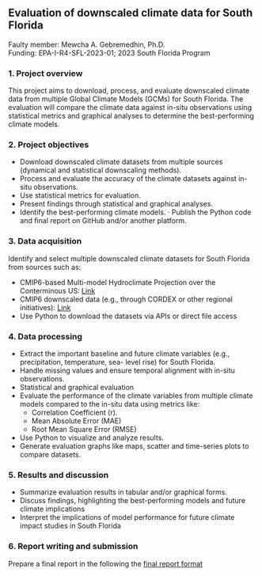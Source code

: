 ## Evaluation of downscaled climate data for South Florida

Faulty member: Mewcha A. Gebremedhin, Ph.D.  
Funding: EPA-I-R4-SFL-2023-01; 2023 South Florida Program

### 1. Project overview

This project aims to download, process, and evaluate downscaled climate data from multiple Global Climate Models (GCMs) for South Florida. The evaluation will compare the climate data against in-situ observations using statistical metrics and graphical analyses to determine the best-performing climate models.

### 2. Project objectives

- Download downscaled climate datasets from multiple sources (dynamical and statistical downscaling methods).
- Process and evaluate the accuracy of the climate datasets against in-situ observations.
- Use statistical metrics for evaluation.
- Present findings through statistical and graphical analyses.
- Identify the best-performing climate models.
· Publish the Python code and final report on GitHub and/or another platform.

### 3. Data acquisition

Identify and select multiple downscaled climate datasets for South Florida from sources such as:
- CMIP6-based Multi-model Hydroclimate Projection over the Conterminous US: [Link](https://doi.ccs.ornl.gov/dataset/9d3ff396-992d-5bd7-ab02-d21ec6193147)
- CMIP6 downscaled data (e.g., through CORDEX or other regional initiatives): [Link](https://cordex.org/experiment-guidelines/cordex-cmip6)
- Use Python to download the datasets via APIs or direct file access

### 4. Data processing
- Extract the important baseline and future climate variables (e.g., precipitation, temperature, sea- level rise) for South Florida.
- Handle missing values and ensure temporal alignment with in-situ observations.
- Statistical and graphical evaluation
- Evaluate the performance of the climate variables from multiple climate models compared to the in-situ data using metrics like:
  - Correlation Coefficient (r).
  - Mean Absolute Error (MAE)
  - Root Mean Square Error (RMSE)
- Use Python to visualize and analyze results.
- Generate evaluation graphs like maps, scatter and time-series plots to compare datasets.

### 5. Results and discussion
- Summarize evaluation results in tabular and/or graphical forms.
- Discuss findings, highlighting the best-performing models and future climate implications
- Interpret the implications of model performance for future climate impact studies in South Florida

### 6. Report writing and submission

Prepare a final report in the following the [final report format](https://aselshall.github.io/eds/HW/project#13-schedule-and-assessment)
